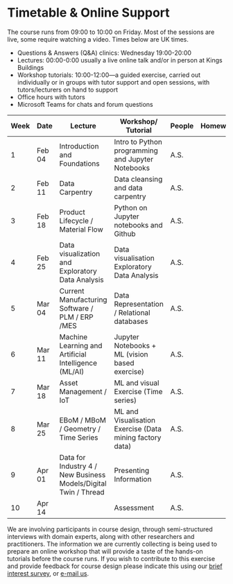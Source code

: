 # Timetable & Online Support

The course runs from 09:00 to 10:00 on Friday. <!-- Any activity will happen online on Collaborate. Collaborate can be accessed through this link:(LINK) -->
Most of the sessions are live, some require watching a video.
Times below are UK times.
* Questions & Answers (Q&A) clinics: Wednesday 19:00-20:00
* Lectures: 00:00-0:00 usually a live online talk and/or in person at Kings Buildings
* Workshop tutorials: 10:00-12:00—a guided exercise, carried out individually or in groups with tutor support and open sessions, with tutors/lecturers on hand to support
* Office hours with tutors
* Microsoft Teams for chats and forum questions

|  Week | Date | Lecture | Workshop/ Tutorial  | People  | Homework  |   
|---|---|---|---|---|---|
| 1 |  Feb 04 | Introduction and Foundations | Intro to Python programming and Jupyter Notebooks  | A.S.  |  |
| 2 | Feb 11  | Data Carpentry |  Data cleansing and data carpentry |  A.S. |   |
| 3 | Feb 18  | Product Lifecycle / Material Flow  |  Python on Jupyter notebooks and Github |  A.S. |   |
| 4 | Feb 25  | Data visualization and Exploratory Data Analysis  | Data visualisation Exploratory Data Analysis  |  A.S. |   |
| 5 | Mar 04  | Current Manufacturing Software / PLM / ERP /MES  |  Data Representation / Relational databases |  A.S. |   |
| 6 | Mar 11  | Machine Learning and Artificial Intelligence (ML/AI)  | Jupyter Notebooks + ML (vision based exercise)  | A.S.  |   |
| 7 | Mar 18  | Asset Management / IoT  | ML and visual Exercise (Time series)  | A.S.  |   |
| 8 | Mar 25  | EBoM / MBoM / Geometry / Time Series | ML and Visualisation Exercise (Data mining factory data)  |  A.S. | |
| 9 | Apr 01  | Data for Industry 4 / New Business Models/Digital Twin / Thread |  Presenting Information  | A.S.  |   |
| 10 | Apr 14  |   | Assessment |  A.S. |   |


<!-- Visual literacy and culture, visualisation design and target audience all account for differences in interpretation and use of visualisations. How do you design to ensure your audience receives the message you intend to deliver?

Our approach to teaching data visualisation is to present first foundational lectures in data visualisation, to build or improve on visual literacy. Successfully designing and implementing visualisations that inform the end user and/or support decision-making and task completion requires a combination of creativity, a scientific approach to methodology, context awareness and/or domain expertise.

We have learnt from experience in the field that a hands-on approach, often harnessing multiple perspectives on a data visualisation task, provides an advantage. Participants may complete the course at a distance and through online access of material (including recorded tutorials and demonstrations) and delivery of assignments and projects only. We will add value with a blended approach that supplement online learning with dedicated discussion and tutorial sessions, workshops and invited seminars, and individual "consultancy" sessions, via a virtual classroom. -->

We are involving participants in course design, through semi-structured interviews with domain experts, along with other researchers and practitioners. The information we are currently collecting is being used to prepare an online workshop that will provide a taste of the hands-on tutorials before the course runs. If you wish to contribute to this exercise and provide feedback for course design please indicate this using our [brief interest survey](https://forms.gle/9ZWPn8fDHZiDXNBR9), or [e-mail us](mailto:datascimanu@gmail.com).
